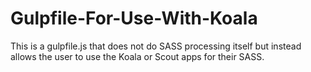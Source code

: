 # Gulpfile-For-Use-With-Koala
This is a gulpfile.js that does not do SASS processing itself but instead allows the user to use the Koala or Scout apps for their SASS. 
